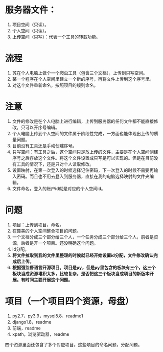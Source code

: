 # 服务器文件：  
1. 项目空间（只读）。
2. 个人空间（只读）。
3. 上传空间（只写）：代表一个工具的转载功能。

# 流程  
1. 苏在个人电脑上做个一个爬虫工具（包含三个文档），上传到只写空间。
2. 某一个程序在个人空间里建立一个新的序号，再将文件上传到这个序号里。
3. 对这个文件重新命名，按照项目的规则命名。

# 注意  
1. 文件的修改是在个人电脑上进行编辑，上传到服务器的任何文件都不能直接修改，只可以开序号编辑。
2. 个人电脑上传到个人空间的文件属于阶段性完成，一方面也能体现出上传的质量问题。
3. 目前没有工具还是手动创建序号。
4. 只写空间：有工具之后，这个空间只是放上传的文件，主要是在个人空间创建序号之后存放这个文件。将这个文件设置成只写是可以实现的。但是在目前没有工具的情况下，还是只对个人读取修改。
5. 设置映射，在第一次登入的时候选择记住密码，下一次登入的时候不需要再输入密码。而且也不用去登入到服务器，直接在我的电脑选择映射的文件夹编辑。
6. 文件命名，登入的账户id就是对应的个人空间id。

# 问题  
1. 项目：上传到项目，命名。
2. 在聂美的个人空间整合项目的问题。
3. 一个文档分成三个部分给三个人，一个任务分成三个部分给三个人，前者是资源，后者是开一个项目。还没明确这个问题。
4. id分配。
5. **将文件拉取到我的文件里整理的时候就已经开始设置id分配，文件修改确认完成后上传。**
6. **根据强监督语言开源项目。项目是py，但是py里包含的板块有三个，这三个板块当成资源堆积太多，比较复杂，是否把这三个板块当成项目的新版本开展。有时间主要开展这个问题。**
  
# 项目（一个项目四个资源，母盘）  
1. py2.7，py3.9，mysql5.8，readme1
2. django1.8，readme
3. 前端，readme
4. xpath，浏览驱动器，readme
  
四个资源里面还包含了多个对应项目，这些项目的命名问题，分配问题。















